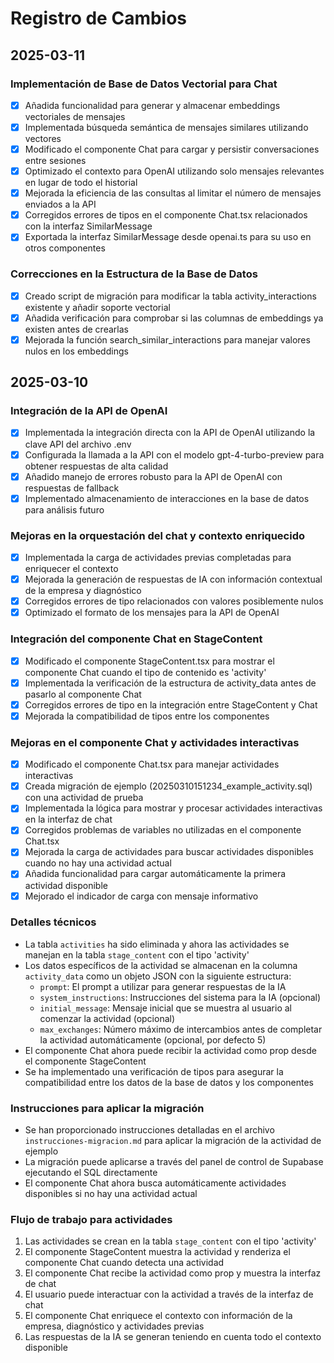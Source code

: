 # Registro de Cambios

## 2025-03-11

### Implementación de Base de Datos Vectorial para Chat
- [x] Añadida funcionalidad para generar y almacenar embeddings vectoriales de mensajes
- [x] Implementada búsqueda semántica de mensajes similares utilizando vectores
- [x] Modificado el componente Chat para cargar y persistir conversaciones entre sesiones
- [x] Optimizado el contexto para OpenAI utilizando solo mensajes relevantes en lugar de todo el historial
- [x] Mejorada la eficiencia de las consultas al limitar el número de mensajes enviados a la API
- [x] Corregidos errores de tipos en el componente Chat.tsx relacionados con la interfaz SimilarMessage
- [x] Exportada la interfaz SimilarMessage desde openai.ts para su uso en otros componentes

### Correcciones en la Estructura de la Base de Datos
- [x] Creado script de migración para modificar la tabla activity_interactions existente y añadir soporte vectorial
- [x] Añadida verificación para comprobar si las columnas de embeddings ya existen antes de crearlas
- [x] Mejorada la función search_similar_interactions para manejar valores nulos en los embeddings

## 2025-03-10

### Integración de la API de OpenAI
- [x] Implementada la integración directa con la API de OpenAI utilizando la clave API del archivo .env
- [x] Configurada la llamada a la API con el modelo gpt-4-turbo-preview para obtener respuestas de alta calidad
- [x] Añadido manejo de errores robusto para la API de OpenAI con respuestas de fallback
- [x] Implementado almacenamiento de interacciones en la base de datos para análisis futuro

### Mejoras en la orquestación del chat y contexto enriquecido
- [x] Implementada la carga de actividades previas completadas para enriquecer el contexto
- [x] Mejorada la generación de respuestas de IA con información contextual de la empresa y diagnóstico
- [x] Corregidos errores de tipo relacionados con valores posiblemente nulos
- [x] Optimizado el formato de los mensajes para la API de OpenAI

### Integración del componente Chat en StageContent
- [x] Modificado el componente StageContent.tsx para mostrar el componente Chat cuando el tipo de contenido es 'activity'
- [x] Implementada la verificación de la estructura de activity_data antes de pasarlo al componente Chat
- [x] Corregidos errores de tipo en la integración entre StageContent y Chat
- [x] Mejorada la compatibilidad de tipos entre los componentes

### Mejoras en el componente Chat y actividades interactivas
- [x] Modificado el componente Chat.tsx para manejar actividades interactivas
- [x] Creada migración de ejemplo (20250310151234_example_activity.sql) con una actividad de prueba
- [x] Implementada la lógica para mostrar y procesar actividades interactivas en la interfaz de chat
- [x] Corregidos problemas de variables no utilizadas en el componente Chat.tsx
- [x] Mejorada la carga de actividades para buscar actividades disponibles cuando no hay una actividad actual
- [x] Añadida funcionalidad para cargar automáticamente la primera actividad disponible
- [x] Mejorado el indicador de carga con mensaje informativo

### Detalles técnicos
- La tabla `activities` ha sido eliminada y ahora las actividades se manejan en la tabla `stage_content` con el tipo 'activity'
- Los datos específicos de la actividad se almacenan en la columna `activity_data` como un objeto JSON con la siguiente estructura:
  - `prompt`: El prompt a utilizar para generar respuestas de la IA
  - `system_instructions`: Instrucciones del sistema para la IA (opcional)
  - `initial_message`: Mensaje inicial que se muestra al usuario al comenzar la actividad (opcional)
  - `max_exchanges`: Número máximo de intercambios antes de completar la actividad automáticamente (opcional, por defecto 5)
- El componente Chat ahora puede recibir la actividad como prop desde el componente StageContent
- Se ha implementado una verificación de tipos para asegurar la compatibilidad entre los datos de la base de datos y los componentes

### Instrucciones para aplicar la migración
- Se han proporcionado instrucciones detalladas en el archivo `instrucciones-migracion.md` para aplicar la migración de la actividad de ejemplo
- La migración puede aplicarse a través del panel de control de Supabase ejecutando el SQL directamente
- El componente Chat ahora busca automáticamente actividades disponibles si no hay una actividad actual

### Flujo de trabajo para actividades
1. Las actividades se crean en la tabla `stage_content` con el tipo 'activity'
2. El componente StageContent muestra la actividad y renderiza el componente Chat cuando detecta una actividad
3. El componente Chat recibe la actividad como prop y muestra la interfaz de chat
4. El usuario puede interactuar con la actividad a través de la interfaz de chat
5. El componente Chat enriquece el contexto con información de la empresa, diagnóstico y actividades previas
6. Las respuestas de la IA se generan teniendo en cuenta todo el contexto disponible
